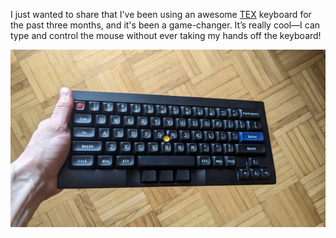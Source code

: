 I just wanted to share that I've been using an awesome [TEX](https://tex.com.tw/) keyboard for the past three months, 
and it's been a game-changer. 
It’s really cool—I can type and control the mouse without ever taking my hands off the keyboard!

![03c98630-0aa6-4d86-8ac0-8938fbaf6846.png.png](../files/03c98630-0aa6-4d86-8ac0-8938fbaf6846.png)
